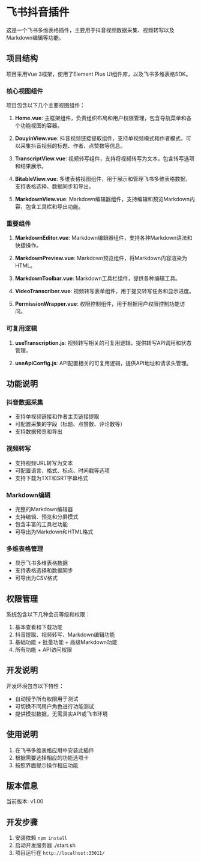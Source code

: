 # 飞书抖音插件

这是一个飞书多维表格插件，主要用于抖音视频数据采集、视频转写以及Markdown编辑等功能。

## 项目结构

项目采用Vue 3框架，使用了Element Plus UI组件库，以及飞书多维表格SDK。

### 核心视图组件

项目包含以下几个主要视图组件：

1. **Home.vue**: 主框架组件，负责组织布局和用户权限管理，包含导航菜单和各个功能视图的容器。

2. **DouyinView.vue**: 抖音视频链接提取组件，支持单视频模式和作者模式，可以采集抖音视频的标题、作者、点赞数等信息。

3. **TranscriptView.vue**: 视频转写组件，支持将视频转写为文本，包含转写选项和结果展示。

4. **BitableView.vue**: 多维表格视图组件，用于展示和管理飞书多维表格数据，支持表格选择、数据同步和导出。

5. **MarkdownView.vue**: Markdown编辑器组件，支持编辑和预览Markdown内容，包含工具栏和导出功能。

### 重要组件

1. **MarkdownEditor.vue**: Markdown编辑器组件，支持各种Markdown语法和快捷操作。

2. **MarkdownPreview.vue**: Markdown预览组件，将Markdown内容渲染为HTML。

3. **MarkdownToolbar.vue**: Markdown工具栏组件，提供各种编辑工具。

4. **VideoTranscriber.vue**: 视频转写表单组件，用于提交转写任务和显示进度。

5. **PermissionWrapper.vue**: 权限控制组件，用于根据用户权限控制功能访问。

### 可复用逻辑

1. **useTranscription.js**: 视频转写相关的可复用逻辑，提供转写API调用和状态管理。

2. **useApiConfig.js**: API配置相关的可复用逻辑，提供API地址和请求头管理。

## 功能说明

### 抖音数据采集

- 支持单视频链接和作者主页链接提取
- 可配置采集的字段（标题、点赞数、评论数等）
- 支持数据预览和导出

### 视频转写

- 支持视频URL转写为文本
- 可配置语言、格式、标点、时间戳等选项
- 支持下载为TXT和SRT字幕格式

### Markdown编辑

- 完整的Markdown编辑器
- 支持编辑、预览和分屏模式
- 包含丰富的工具栏功能
- 可导出为Markdown和HTML格式

### 多维表格管理

- 显示飞书多维表格数据
- 支持表格选择和数据同步
- 可导出为CSV格式

## 权限管理

系统包含以下几种会员等级和权限：

1. 基本查看和下载功能
2. 抖音提取、视频转写、Markdown编辑功能
3. 基础功能 + 批量功能 + 高级Markdown功能
4. 所有功能 + API访问权限

## 开发说明

开发环境包含以下特性：

- 自动授予所有权限用于测试
- 可切换不同用户角色进行功能测试
- 提供模拟数据，无需真实API或飞书环境

## 使用说明

1. 在飞书多维表格应用中安装此插件
2. 根据需要选择相应的功能选项卡
3. 按照界面提示操作相应功能

## 版本信息

当前版本: v1.00


## 开发步骤

1. 安装依赖 `npm install`
2. 启动开发服务器 ./start.sh
3. 项目运行在 `http://localhost:33011/`

